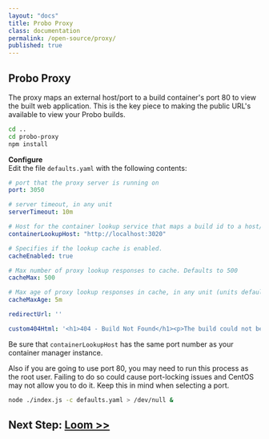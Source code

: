 ```yaml
---
layout: "docs"
title: Probo Proxy
class: documentation
permalink: /open-source/proxy/
published: true
---
```


## Probo Proxy
The proxy maps an external host/port to a build container's port 80 to view the built web application. This is the key piece to making the public URL's available to view your Probo builds.

```bash
cd ..
cd probo-proxy
npm install
```

**Configure**  
Edit the file `defaults.yaml` with the following contents:

```yaml
# port that the proxy server is running on
port: 3050

# server timeout, in any unit
serverTimeout: 10m

# Host for the container lookup service that maps a build id to a host/port to proxy to
containerLookupHost: "http://localhost:3020"

# Specifies if the lookup cache is enabled.
cacheEnabled: true

# Max number of proxy lookup responses to cache. Defaults to 500
cacheMax: 500

# Max age of proxy lookup responses in cache, in any unit (units default to ms). Defaults to 5 min
cacheMaxAge: 5m

redirectUrl: ''

custom404Html: '<h1>404 - Build Not Found</h1><p>The build could not be found</p>'
```

Be sure that `containerLookupHost` has the same port number as your container manager instance.  

Also if you are going to use port 80, you may need to run this process as the root user. Failing to do so could cause port-locking issues and CentOS may not allow you to do it. Keep this in mind when selecting a port.  

```bash
node ./index.js -c defaults.yaml > /dev/null &
```

## Next Step: [Loom >>](/open-source/loom/)